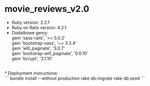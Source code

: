 # movie_reviews_v2.0
* Ruby version: 2.2.1<br>
* Ruby on Rails version: 4.2.1<br>
* Dodatkowe gemy:<br>
gem 'sass-rails', '>= 5.0.2'<br>
gem 'bootstrap-sass', '~> 3.3.4'<br>
gem 'will_paginate',           '3.0.7'<br>
gem 'bootstrap-will_paginate', '0.0.10'<br>
gem 'bcrypt',               '3.1.10'<br>
<br>
* Deployment instructions:<br>
```
bundle install --without production
rake db:migrate
rake db:seed
```